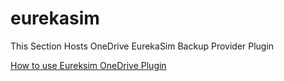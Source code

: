 # eurekasim
This Section Hosts OneDrive EurekaSim Backup Provider Plugin 

[How to use Eureksim OneDrive Plugin](https://www.youtube.com/watch?v=f6__uRlj4Mk)
